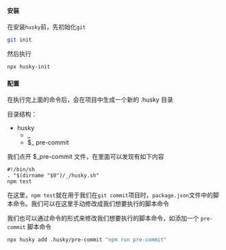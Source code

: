 #### 安装

在安装`husky`前，先初始化`git`

```bash
git init
```

然后执行

```bash
npx husky-init
```

#### 配置

在执行完上面的命令后，会在项目中生成一个新的 .husky 目录

目录结构：

 -  husky
     -  _
     -  $_ pre-commit

我们点开 $_pre-commit 文件，在里面可以发现有如下内容

```
#!/bin/sh
. "$(dirname "$0")/_/husky.sh"
npm test
```

在这里，`npm test`就在用于我们在`git commit`项目时，`package.json`文件中的脚本命令。我们可以在这里手动修改成我们想要执行的脚本命令

我们也可以通过命令的形式来修改我们想要执行的脚本命令，如添加一个 `pre-commit` 脚本命令

```bash
npx husky add .husky/pre-commit "npm run pre-commit"
```

